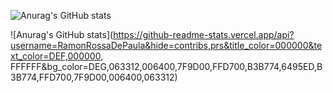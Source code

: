 
![Anurag's GitHub stats](https://github-readme-stats.vercel.app/api?username=RamonRossaDePaula&hide=contribs,prs&theme=chartreuse-dark)

![Anurag's GitHub stats](https://github-readme-stats.vercel.app/api?username=RamonRossaDePaula&hide=contribs,prs&title_color=000000&text_color=DEF,000000, FFFFFF&bg_color=DEG,063312,006400,7F9D00,FFD700,B3B774,6495ED,B3B774,FFD700,7F9D00,006400,063312)

